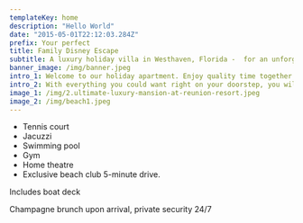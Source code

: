 ```yaml
---
templateKey: home
description: "Hello World"
date: "2015-05-01T22:12:03.284Z"
prefix: Your perfect
title: Family Disney Escape
subtitle: A luxury holiday villa in Westhaven, Florida -  for an unforgettable family vacation
banner_image: /img/banner.jpeg
intro_1: Welcome to our holiday apartment. Enjoy quality time together in a safe and clean apartment, with everything you could need. Just 20 minutes  from Disney World, your family will be able to enjoy a wonderful vacation in a fantastic suburb of Florida, and come home to peace and quiet after a full day of adventure!
intro_2: With everything you could want right on your doorstep, you will be able to spend time on the things that really matter, like family and fun! Take a look around, and please don't hesitate to get in touch if you have any questions
image_1: /img/2.ultimate-luxury-mansion-at-reunion-resort.jpeg
image_2: /img/beach1.jpeg
---
```


- Tennis court
- Jacuzzi
- Swimming pool
- Gym
- Home theatre
- Exclusive beach club 5-minute drive.

Includes boat deck

Champagne brunch upon arrival, private security 24/7
